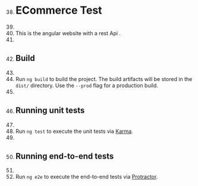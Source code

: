 38.	# ECommerce Test
39.	
40.	This is the angular website with a rest Api .
41.	
42.	## Build
43.	
44.	Run `ng build` to build the project. The build artifacts will be stored in the `dist/` directory. Use the `--prod` flag for a production build.
45.	
46.	## Running unit tests
47.	
48.	Run `ng test` to execute the unit tests via [Karma](https://karma-runner.github.io).
49.	
50.	## Running end-to-end tests
51.	
52.	Run `ng e2e` to execute the end-to-end tests via [Protractor](http://www.protractortest.org/).
